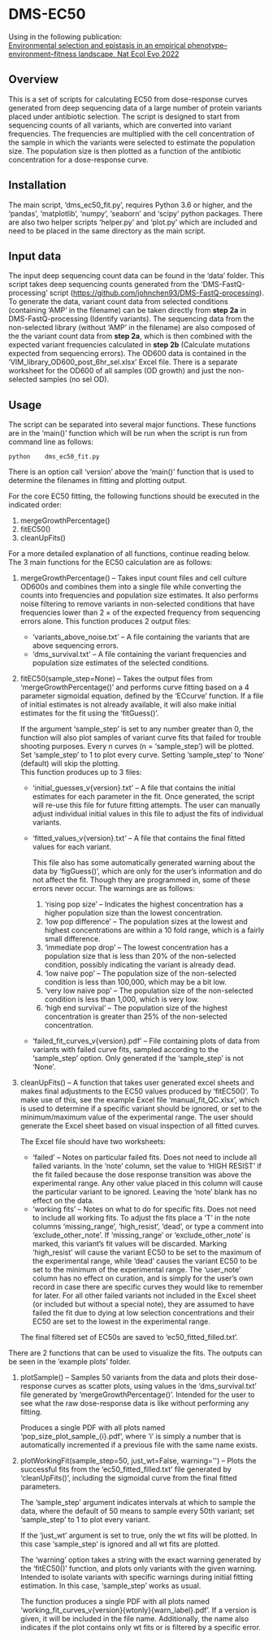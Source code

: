 # DMS-EC50
Using in the following publication:  
[Environmental selection and epistasis in an empirical phenotype–environment–fitness landscape, Nat Ecol Evo 2022](https://www.nature.com/articles/s41559-022-01675-5)

## Overview
This is a set of scripts for calculating EC50 from dose-response curves generated from deep sequencing data of a large number of protein variants placed under antibiotic selection. The script is designed to start from sequencing counts of all variants, which are converted into variant frequencies. The frequencies are multiplied with the cell concentration of the sample in which the variants were selected to estimate the population size. The population size is then plotted as a function of the antibiotic concentration for a dose-response curve.

## Installation
The main script, ‘dms_ec50_fit.py’, requires Python 3.6 or higher, and the ‘pandas’, ‘matplotlib’, ‘numpy’, ‘seaborn’ and ‘scipy’ python packages. There are also two helper scripts ‘helper.py’ and ‘plot.py’ which are included and need to be placed in the same directory as the main script.

## Input data
The input deep sequencing count data can be found in the ‘data’ folder.
This script takes deep sequencing counts generated from the ‘DMS-FastQ-processing’ script (https://github.com/johnchen93/DMS-FastQ-processing). 
To generate the data, variant count data from selected conditions (containing ‘AMP’ in the filename) can be taken directly from **step 2a** in DMS-FastQ-processing (Identify variants). The sequencing data from the non-selected library (without ‘AMP’ in the filename) are also composed of the the variant count data from **step 2a**, which is then combined with the expected variant frequencies calculated in **step 2b** (Calculate mutations expected from sequencing errors).
The OD600 data is contained in the ‘VIM_library_OD600_post_6hr_sel.xlsx’ Excel file. There is a separate worksheet for the OD600 of all samples (OD growth) and just the non-selected samples (no sel OD).

## Usage
The script can be separated into several major functions. These functions are in the ‘main()’ function which will be run when the script is run from command line as follows:  
  
    python    dms_ec50_fit.py
      
There is an option call ‘version’ above the ‘main()’ function that is used to determine the filenames in fitting and plotting output.  
  
For the core EC50 fitting, the following functions should be executed in the indicated order:
1.	mergeGrowthPercentage()
2.	fitEC50()
3.	cleanUpFits()
  
For a more detailed explanation of all functions, continue reading below.
The 3 main functions for the EC50 calculation are as follows:
1.	mergeGrowthPercentage() – Takes input count files and cell culture OD600s and combines them into a single file while converting the counts into frequencies and population size estimates. It also performs noise filtering to remove variants in non-selected conditions that have frequencies lower than 2 × of the expected frequency from sequencing errors alone. 
This function produces 2 output files:  
    *	‘variants_above_noise.txt’ – A file containing the variants that are above sequencing errors.  
    *	‘dms_survival.txt’ – A file containing the variant frequencies and population size estimates of the selected conditions.  

2.	fitEC50(sample_step=None) – Takes the output files from ‘mergeGrowthPercentage()’ and performs curve fitting based on a 4 parameter sigmoidal equation, defined by the ‘ECcurve’ function. If a file of initial estimates is not already available, it will also make initial estimates for the fit using the ‘fitGuess()’. 

    If the argument ‘sample_step’ is set to any number greater than 0, the function will also plot samples of variant curve fits that failed for trouble shooting purposes. Every n curves (n = ‘sample_step’) will be plotted. Set ‘sample_step’ to 1 to plot every curve. Setting ‘sample_step’ to ‘None’ (default) will skip the plotting.  
    This function produces up to 3 files:  
    *	‘initial_guesses_v{version}.txt’ – A file that contains the initial estimates for each parameter in the fit. Once generated, the script will re-use this file for future fitting attempts. The user can manually adjust individual initial values in this file to adjust the fits of individual variants. 
    *	‘fitted_values_v{version}.txt’ – A file that contains the final fitted values for each variant. 

        This file also has some automatically generated warning about the data by ‘figGuess()’, which are only for the user’s information and do not affect the fit. Though they are programmed in, some of these errors never occur. The warnings are as follows:

        1.	‘rising pop size’ – Indicates the highest concentration has a higher population size than the lowest concentration.
        2.	‘low pop difference’ – The population sizes at the lowest and highest concentrations are within a 10 fold range, which is a fairly small difference.
        3.	‘immediate pop drop’ – The lowest concentration has a population size that is less than 20% of the non-selected condition, possibly indicating the variant is already dead.
        4.	‘low naive pop’ – The population size of the non-selected condition is less than 100,000, which may be a bit low.
        5.	‘very low naive pop’ – The population size of the non-selected condition is less than 1,000, which is very low.
        6.	‘high end survival’ – The population size of the highest concentration is greater than 25% of the non-selected concentration.

    *	‘failed_fit_curves_v{version}.pdf’ – File containing plots of data from variants with failed curve fits, sampled according to the ‘sample_step’ option. Only generated if the ‘sample_step’ is not ‘None’.

3.	cleanUpFits() – A function that takes user generated excel sheets and makes final adjustments to the EC50 values produced by ‘fitEC50()’. To make use of this, see the example Excel file ‘manual_fit_QC.xlsx’, which is used to determine if a specific variant should be ignored, or set to the minimum/maximum value of the experimental range. The user should generate the Excel sheet based on visual inspection of all fitted curves.  

    The Excel file should have two worksheets:  

    *	 ‘failed’ – Notes on particular failed fits. Does not need to include all failed variants. In the ‘note’ column, set the value to ‘HIGH RESIST’ if the fit failed because the dose response transition was above the experimental range. Any other value placed in this column will cause the particular variant to be ignored. Leaving the ‘note’ blank has no effect on the data.
    *	‘working fits’ – Notes on what to do for specific fits. Does not need to include all working fits. To adjust the fits place a ‘T’ in the note columns ‘missing_range’, ‘high_resist’, ‘dead’, or type a comment into ‘exclude_other_note’. If ‘missing_range’ or ‘exclude_other_note’ is marked, this variant’s fit values will be discarded. Marking ‘high_resist’ will cause the variant EC50 to be set to the maximum of the experimental range, while ‘dead’ causes the variant EC50 to be set to the minimum of the experimental range. The ‘user_note’ column has no effect on curation, and is simply for the user’s own record in case there are specific curves they would like to remember for later.
For all other failed variants not included in the Excel sheet (or included but without a special note), they are assumed to have failed the fit due to dying at low selection concentrations and their EC50 are set to the lowest in the experimental range.  
  
    The final filtered set of EC50s are saved to ‘ec50_fitted_filled.txt’.
    
There are 2 functions that can be used to visualize the fits. The outputs can be seen in the ’example plots’ folder.
1.	plotSample() – Samples 50 variants from the data and plots their dose-response curves as scatter plots, using values in the ‘dms_survival.txt’ file generated by ‘mergeGrowthPercentage()’. Intended for the user to see what the raw dose-response data is like without performing any fitting. 

    Produces a single PDF with all plots named ‘pop_size_plot_sample_{i}.pdf’, where ‘i’ is simply a number that is automatically incremented if a previous file with the same name exists. 

2.	plotWorkingFit(sample_step=50, just_wt=False, warning='') – Plots the successful fits from the ‘ec50_fitted_filled.txt’ file generated by ‘cleanUpFits()’, including the sigmoidal curve from the final fitted parameters. 

    The ‘sample_step’ argument indicates intervals at which to sample the data, where the default of 50 means to sample every 50th variant; set ‘sample_step’ to 1 to plot every variant.

    If the ‘just_wt’ argument is set to true, only the wt fits will be plotted. In this case ‘sample_step’ is ignored and all wt fits are plotted.

    The ‘warning’ option takes a string with the exact warning generated by the ‘fitEC50()’ function, and plots only variants with the given warning. Intended to isolate variants with specific warnings during initial fitting estimation. In this case, ‘sample_step’ works as usual.

    The function produces a single PDF with all plots named ‘working_fit_curves_v{version}{wtonly}{warn_label}.pdf’. If a version is given, it will be included in the file name. Additionally, the name also indicates if the plot contains only wt fits or is filtered by a specific error. 

